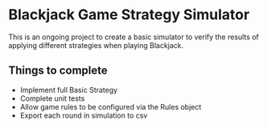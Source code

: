 # Blackjack Game Strategy Simulator

This is an ongoing project to create a basic simulator to verify the results of applying different strategies when playing Blackjack.

## Things to complete

- Implement full Basic Strategy 
- Complete unit tests
- Allow game rules to be configured via the Rules object
- Export each round in simulation to csv
